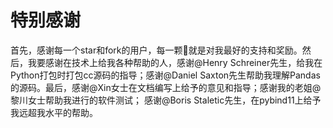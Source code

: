 # 特别感谢

首先，感谢每一个star和fork的用户，每一颗🌟就是对我最好的支持和奖励。然后，我要感谢在技术上给我各种帮助的人，感谢@Henry Schreiner先生，给我在Python打包时打包cc源码的指导；感谢@Daniel Saxton先生帮助我理解Pandas的源码。最后，感谢@Xin女士在文档编写上给予的意见和指导；感谢我的老姐@黎川女士帮助我进行的软件测试； 感谢@Boris Staletic先生，在pybind11上给予我远超我水平的帮助。

